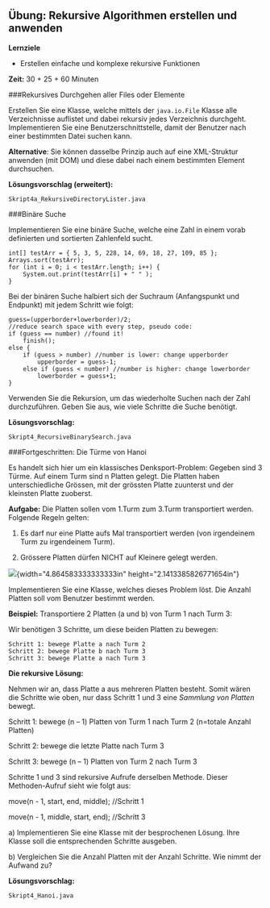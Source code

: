## Übung: Rekursive Algorithmen erstellen und anwenden

**Lernziele**

* Erstellen einfache und komplexe rekursive Funktionen 

**Zeit:** 30 + 25 + 60 Minuten

###Rekursives Durchgehen aller Files oder Elemente

Erstellen Sie eine Klasse, welche mittels der `java.io.File` Klasse alle
Verzeichnisse auflistet und dabei rekursiv jedes Verzeichnis durchgeht.
Implementieren Sie eine Benutzer­schnittstelle, damit der Benutzer nach
einer bestimmten Datei suchen kann.

**Alternative**: Sie können dasselbe Prinzip auch auf eine XML-Struktur
anwenden (mit DOM) und diese dabei nach einem bestimmten Element
durchsuchen.

**Lösungsvorschlag (erweitert):**

`Skript4a_RekursiveDirectoryLister.java`

###Binäre Suche

Implementieren Sie eine binäre Suche, welche eine Zahl in einem vorab definierten und sortierten Zahlenfeld sucht. 

~~~~~~~~~~~~~~~~~~~~~~~~~~~~~
int[] testArr = { 5, 3, 5, 228, 14, 69, 18, 27, 109, 85 }; 
Arrays.sort(testArr); 
for (int i = 0; i < testArr.length; i++) { 
    System.out.print(testArr[i] + " " ); 
}
~~~~~~~~~~~~~~~~~~~~~~~~~~~~~~~~~~~~~~~~~ 

Bei der binären Suche halbiert sich der Suchraum (Anfangspunkt und Endpunkt) mit jedem Schritt wie folgt:

~~~~~~~~~~~~~~~~~~~~~~~~~~~~~~~~~~~~~~~~~~~~~~~~~~
guess=(upperborder+lowerborder)/2;
//reduce search space with every step, pseudo code:
if (guess == number) //found it!
	finish();
else {
	if (guess > number) //number is lower: change upperborder 
		upperborder = guess-1;
	else if (guess < number) //number is higher: change lowerborder
		lowerborder = guess+1;
}
~~~~~~~~~~~~~~~~~~~~~~~~~~~~~~~~~~~~~~~~~~~~~~~~~~

Verwenden Sie die Rekursion, um das wiederholte Suchen nach der
Zahl durch­zuführen. Geben Sie aus, wie viele Schritte die Suche
benötigt.

**Lösungsvorschlag:**

`Skript4_RecursiveBinarySearch.java`

###Fortgeschritten: Die Türme von Hanoi

Es handelt sich hier um ein klassisches Denksport-Problem: Gegeben sind
3 Türme. Auf einem Turm sind n Platten gelegt. Die Platten haben
unterschiedliche Grössen, mit der grössten Platte zuunterst und der
kleinsten Platte zuoberst.

**Aufgabe:** Die Platten sollen vom 1.Turm zum 3.Turm transportiert
werden. Folgende Regeln gelten:

1.  Es darf nur eine Platte aufs Mal transportiert werden (von
    irgendeinem Turm zu irgendeinem Turm).

2.  Grössere Platten dürfen NICHT auf Kleinere gelegt werden.

![](media/hanoi.jpeg){width="4.864583333333333in"
height="2.1413385826771654in"}

Implementieren Sie eine Klasse, welches dieses Problem löst. Die Anzahl
Platten soll vom Benutzer bestimmt werden.

**Beispiel:** Transportiere 2 Platten (a und b) von Turm 1 nach Turm 3:

Wir benötigen 3 Schritte, um diese beiden Platten zu bewegen:

	Schritt 1: bewege Platte a nach Turm 2
	Schritt 2: bewege Platte b nach Turm 3
	Schritt 3: bewege Platte a nach Turm 3

**Die rekursive Lösung:**

Nehmen wir an, dass Platte a aus mehreren Platten besteht. Somit wären
die Schritte wie oben, nur dass Schritt 1 und 3 eine *Sammlung von
Platten* bewegt.

Schritt 1: bewege (n – 1) Platten von Turm 1 nach Turm 2 (n=totale
Anzahl Platten)

Schritt 2: bewege die letzte Platte nach Turm 3

Schritt 3: bewege (n – 1) Platten von Turm 2 nach Turm 3

Schritte 1 und 3 sind rekursive Aufrufe derselben Methode. Dieser
Methoden-Aufruf sieht wie folgt aus:

move(n - 1, start, end, middle); //Schritt 1

move(n - 1, middle, start, end); //Schritt 3

a)  Implementieren Sie eine Klasse mit der besprochenen Lösung. Ihre
    Klasse soll die entsprechenden Schritte ausgeben.

b)  Vergleichen Sie die Anzahl Platten mit der Anzahl Schritte. Wie
    nimmt der Aufwand zu?

**Lösungsvorschlag:**

`Skript4_Hanoi.java`

